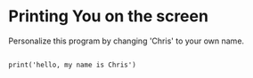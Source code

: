 ---
---

# Printing You on the screen

Personalize this program by changing 'Chris' to your own name.

~~~

print('hello, my name is Chris')

~~~
